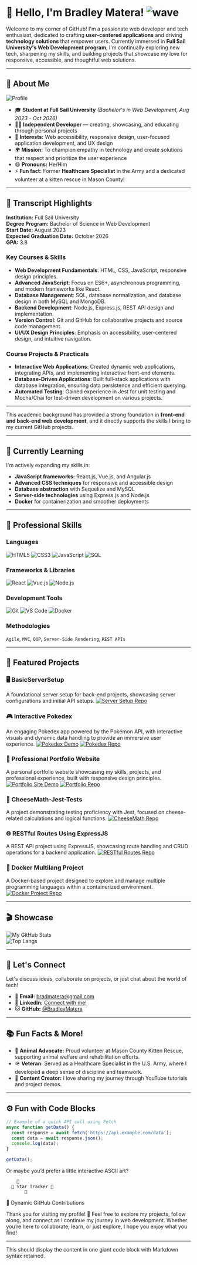 # 👋 Hello, I'm Bradley Matera! ![wave](https://media.giphy.com/media/hvRJCLFzcasrR4ia7z/giphy.gif)

Welcome to my corner of GitHub! I'm a passionate web developer and tech enthusiast, dedicated to crafting **user-centered applications** and driving **technology solutions** that empower users. Currently immersed in **Full Sail University's Web Development program**, I'm continually exploring new tech, sharpening my skills, and building projects that showcase my love for responsive, accessible, and thoughtful web solutions.

---

## 🚀 About Me 
![Profile](https://media.giphy.com/media/l0HlBO7eyXzSZkJri/giphy.gif)

- 🎓 **Student at Full Sail University** *(Bachelor's in Web Development, Aug 2023 - Oct 2026)*
- 👨‍💻 **Independent Developer** — creating, showcasing, and educating through personal projects
- 👀 **Interests:** Web accessibility, responsive design, user-focused application development, and UX design
- 🌍 **Mission:** To champion empathy in technology and create solutions that respect and prioritize the user experience
- 😄 **Pronouns:** He/Him
- ⚡ **Fun fact:** Former **Healthcare Specialist** in the Army and a dedicated volunteer at a kitten rescue in Mason County!


---

## 📜 Transcript Highlights

**Institution:** Full Sail University  
**Degree Program:** Bachelor of Science in Web Development  
**Start Date:** August 2023  
**Expected Graduation Date:** October 2026  
**GPA:** 3.8  

### Key Courses & Skills

- **Web Development Fundamentals**: HTML, CSS, JavaScript, responsive design principles.
- **Advanced JavaScript**: Focus on ES6+, asynchronous programming, and modern frameworks like React.
- **Database Management**: SQL, database normalization, and database design in both MySQL and MongoDB.
- **Backend Development**: Node.js, Express.js, REST API design and implementation.
- **Version Control**: Git and GitHub for collaborative projects and source code management.
- **UI/UX Design Principles**: Emphasis on accessibility, user-centered design, and intuitive navigation.

### Course Projects & Practicals

- **Interactive Web Applications**: Created dynamic web applications, integrating APIs, and implementing interactive front-end elements.
- **Database-Driven Applications**: Built full-stack applications with database integration, ensuring data persistence and efficient querying.
- **Automated Testing**: Gained experience in Jest for unit testing and Mocha/Chai for test-driven development on various projects.

---

This academic background has provided a strong foundation in **front-end and back-end web development**, and it directly supports the skills I bring to my current GitHub projects.

---

## 🌱 Currently Learning
I'm actively expanding my skills in:
- **JavaScript frameworks:** React.js, Vue.js, and Angular.js
- **Advanced CSS techniques** for responsive and accessible design
- **Database abstraction** with Sequelize and MySQL
- **Server-side technologies** using Express.js and Node.js
- **Docker** for containerization and smoother deployments

---

## 💼 Professional Skills
### **Languages**
![HTML5](https://img.shields.io/badge/HTML5-%23E34F26.svg?style=for-the-badge&logo=html5&logoColor=white) ![CSS3](https://img.shields.io/badge/CSS3-%231572B6.svg?style=for-the-badge&logo=css3&logoColor=white) ![JavaScript](https://img.shields.io/badge/JavaScript-%23F7DF1E.svg?style=for-the-badge&logo=javascript&logoColor=black) ![SQL](https://img.shields.io/badge/SQL-%23316192.svg?style=for-the-badge&logo=mysql&logoColor=white)

### **Frameworks & Libraries**
![React](https://img.shields.io/badge/React-%2361DAFB.svg?style=for-the-badge&logo=react&logoColor=black) ![Vue.js](https://img.shields.io/badge/Vue.js-%234FC08D.svg?style=for-the-badge&logo=vue.js&logoColor=white) ![Node.js](https://img.shields.io/badge/Node.js-%23339933.svg?style=for-the-badge&logo=node.js&logoColor=white)

### **Development Tools**
![Git](https://img.shields.io/badge/Git-%23F05032.svg?style=for-the-badge&logo=git&logoColor=white) ![VS Code](https://img.shields.io/badge/VS%20Code-%23007ACC.svg?style=for-the-badge&logo=visual-studio-code&logoColor=white) ![Docker](https://img.shields.io/badge/Docker-%232496ED.svg?style=for-the-badge&logo=docker&logoColor=white) 

### **Methodologies**
`Agile`, `MVC`, `OOP`, `Server-Side Rendering`, `REST APIs`

---

## 🌟 Featured Projects 
### 🖥️ BasicServerSetup
A foundational server setup for back-end projects, showcasing server configurations and initial API setups.
[![Server Setup Repo](https://img.shields.io/badge/-Repository-FFDD57?style=for-the-badge&logo=github)](https://github.com/BradleyMatera/BasicServerSetup)

### 🎮 Interactive Pokedex 
An engaging Pokedex app powered by the Pokémon API, with interactive visuals and dynamic data handling to provide an immersive user experience.
[![Pokedex Demo](https://img.shields.io/badge/-Demo-FF5F5F?style=for-the-badge&logo=appveyor)](https://github.com/BradleyMatera/Interactive-Pokedex) [![Pokedex Repo](https://img.shields.io/badge/-Repository-FFDD57?style=for-the-badge&logo=github)](https://github.com/BradleyMatera/Interactive-Pokedex)

### 💼 Professional Portfolio Website 
A personal portfolio website showcasing my skills, projects, and professional experience, built with responsive design principles.
[![Portfolio Site Demo](https://img.shields.io/badge/-Demo-FF5F5F?style=for-the-badge&logo=appveyor)](https://bradleymatera.github.io/Professional-Portfolio-Website/) [![Portfolio Repo](https://img.shields.io/badge/-Repository-FFDD57?style=for-the-badge&logo=github)](https://github.com/BradleyMatera/Professional-Portfolio-Website)

### 🧪 CheeseMath-Jest-Tests
A project demonstrating testing proficiency with Jest, focused on cheese-related calculations and logical functions.
[![CheeseMath Repo](https://img.shields.io/badge/-Repository-FFDD57?style=for-the-badge&logo=github)](https://github.com/BradleyMatera/CheeseMath-Jest-Tests)

### 🌐 RESTful Routes Using ExpressJS
A REST API project using ExpressJS, showcasing route handling and CRUD operations for a backend application.
[![RESTful Routes Repo](https://img.shields.io/badge/-Repository-FFDD57?style=for-the-badge&logo=github)](https://github.com/BradleyMatera/RESTfulRoutesUsingExpressJS)

### 🚀 Docker Multilang Project
A Docker-based project designed to explore and manage multiple programming languages within a containerized environment.
[![Docker Project Repo](https://img.shields.io/badge/-Repository-FFDD57?style=for-the-badge&logo=github)](https://github.com/BradleyMatera/docker_multilang_project)

---

## 🎬 Showcase

![My GitHub Stats](https://github-readme-stats.vercel.app/api?username=BradleyMatera&show_icons=true&theme=radical)  
![Top Langs](https://github-readme-stats.vercel.app/api/top-langs/?username=BradleyMatera&layout=compact&theme=radical)

---

## 💬 Let's Connect
Let's discuss ideas, collaborate on projects, or just chat about the world of tech!
- 📧 **Email:** bradmatera@gmail.com
- 💼 **LinkedIn:** [Connect with me!](https://www.linkedin.com/in/championingempatheticwebsolutionsthroughcode)
- 🐱 **GitHub:** [@BradleyMatera](https://github.com/BradleyMatera)

---

## 📚 Fun Facts & More!
- 🐾 **Animal Advocate:** Proud volunteer at Mason County Kitten Rescue, supporting animal welfare and rehabilitation efforts.
- 🪖 **Veteran:** Served as a Healthcare Specialist in the U.S. Army, where I developed a deep sense of discipline and teamwork.
- 🎥 **Content Creator:** I love sharing my journey through YouTube tutorials and project demos.

---

## ⚙️ Fun with Code Blocks

```javascript
// Example of a quick API call using Fetch
async function getData() {
  const response = await fetch('https://api.example.com/data');
  const data = await response.json();
  console.log(data);
}

getData();
```

Or maybe you’d prefer a little interactive ASCII art?

```
    🚀
  🌌 Star Tracker 🌌
       🚀
```

🎉 Dynamic GitHub Contributions

Thank you for visiting my profile! 🌟 Feel free to explore my projects, follow along, and connect as I continue my journey in web development. Whether you’re here to collaborate, learn, or just explore, I hope you enjoy what you find!

---

This should display the content in one giant code block with Markdown syntax retained.
